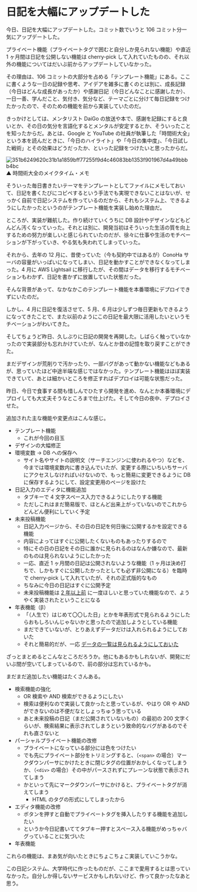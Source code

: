 # 日記を大幅にアップデートした
今日、日記を大幅にアップデートした。コミット数でいうと 106 コミット分一気にアップデートした。

プライベート機能（プライベートタグで囲むと自分しか見られない機能）や直近 1 ヶ月間は日記を公開しない機能は cherry-pick して入れていたものの、それ以外の機能についてはだいぶ前からアップデートしていなかった。

その理由は、106 コミットの大部分を占める「テンプレート機能」にある。ここに書くような一日の記録や思考、アイデアを雑多に書くのとは別に、成長記録（今日はどんな成長があったか）や感謝日記（今日どんなことに感謝したか）、一日一善、学んだこと、気付き、気分など、テーマごとに分けて毎日記録をつけたかったので、そのための機能を前から実装していたのだ。

きっかけとしては、メンタリスト DaiGo の放送や本で、感謝を記録にすると良いとか、その日の気分を言語化するとメンタルが安定するとか、そういったことを知ったからだ。あとは、Google と YouTube の社員が執筆した「時間術大全」という本を読んだときに、「今日のハイライト」や「今日の集中度」、「今日試した戦術」とその効果はどうだったか、といった記録をつけたいと思ったからだ。

![351b6249620c31b1a1859bff77255f9d4c46083bb1353f901967d4a49bbbb4bc](/images/2020/06/351b6249620c31b1a1859bff77255f9d4c46083bb1353f901967d4a49bbbb4bc.jpg)
▲ 時間術大全のメイクタイム・メモ    

そういった毎日書きたいテーマをテンプレートとしてファイルにメモしておいて、日記を書くたびにコピペするという手法でも実現できないことはないが、せっかく自前で日記システムを作っているのだから、それもシステム上、できるようにしたかったというのがテンプレート機能を実装し始めた理由だ。

ところが、実装が難航した。作り続けていくうちに DB 設計やデザインなどもどんどん汚くなっていった。それとは別に、開発当初はそういった生活の質を向上するための努力が楽しいと感じられていたのだが、徐々に仕事や生活のモチベーションが下がっていき、やる気も失われてしまっていった。

それから、去年の 12 月に、昔使っていた（今も契約中ではあるが）ConoHa サーバの容量がいっぱいになってしまい、日記を動かすことができなくなってしまった。4 月に AWS Lightsail に移行したが、その間はデータを移行するモチベーションもわかず、日記を書かずに放置していた状態だった。

そんな背景があって、なかなかこのテンプレート機能を本番環境にデプロイできずにいたのだ。

しかし、4 月に日記を復活させて、5 月、6 月は少しずつ毎日更新もできるようになってきたことで、また以前のようにこの日記を最大限に活用したいというモチベーションがわいてきた。

そしてちょうど昨日、久しぶりに日記の開発を再開した。しばらく触っていなかったので実装部分も忘れかけていたが、なんとか昔の記憶を取り戻すことができた。

まだデザインが荒削りで汚かったり、一部バグがあって動かない機能などもあるが、思っていたほど中途半端な感じではなかった。テンプレート機能はほぼ実装できていて、あとは細かいところを修正すればデプロイは可能な状態だった。

昨日、今日で食事する間も惜しんでひたすら開発を進め、なんとか本番環境にデプロイしても大丈夫そうなところまで仕上げた。そして今日の夜中、デプロイさせた。

追加された主な機能や変更点はこんな感じ。

- テンプレート機能
    - これが今回の目玉
- デザインの大幅修正
- 環境変数 → DB への保存へ
    - サイト名やサイトの説明文（サーチエンジンに使われるやつ）などを、今までは環境変数内に書き込んでいたが、変更する際にいちいちサーバにアクセスしなければいけないので、もっと簡易に変更できるように DB に保存するようにして、設定変更用のページを設けた
- 日記入力のエディタに機能追加
    - タブキーで 4 文字スペース入力できるようにしたりする機能
    - ただしこれはまだ簡易版で、ほとんど出来上がっていないのでこれからどんどん便利にしていく予定
- 未来投稿機能
    - 日記入力ページから、その日の日記を何日後に公開するかを設定できる機能
    - 内容によってはすぐに公開したくないものもあったりするので
    - 特にその日の日記をその日に誰かに見られるのはなんか嫌なので、最新のものは見られないようにしたかった
    - 一応、直近 1 ヶ月間の日記は公開されないような機能（1 ヶ月は決め打ちで、しかもすぐに公開したかったとしても必ず非公開になる）を臨時で cherry-pick して入れていたが、それの正式版的なもの
    - ちなみに今日の日記はすぐに公開予定
    - 未来投稿機能は [2 年以上前](/2018/02/10) に一度ほしいと思っていた機能なので、ようやく実装されたということになる
- 年表機能（β）
    - 「（人生で）はじめて〇〇した日」とかを年表形式で見られるようにしたらおもしろいんじゃないかと思ったので追加しようとしている機能
    - まだできていないが、とりあえずデータだけは入れられるようにしておいた
    - それと簡易的だが、一応 [データの一覧は見られるようにしておいた](/timeline)

ざっとまとめるとこんなところだろうか。他にもあるかもしれないが、開発にだいぶ間が空いてしまっているので、前の部分は忘れているかも。

まだまだ追加したい機能はたくさんある。

- 検索機能の強化
    - OR 検索や AND 検索ができるようにしたい
    - 検索は便利なので実装して良かったと思っているが、やはり OR や AND ができないのは不便だなとしょっちゅう思っている
    - あと未来投稿の日記（まだ公開されていないもの）の最初の 200 文字くらいが、検索結果に表示されてしまうという致命的なバグがあるのでそれも直さないと
- パーシャルプライベート機能の改修
    - プライベートになっている部分には色をつけたい
    - でも先にプライベート部分をトリミングすると、（`<span>` の場合）マークダウンパーサにかけたときに閉じタグの位置がおかしくなってしまうか、（`<div>` の場合）その中がパースされずにプレーンな状態で表示されてしまう
    - かといって先にマークダウンパーサにかけると、プライベートタグが消えてしまう
        - HTML のタグの形式にしてしまったから
- エディタ機能の改修
    - ボタンを押すと自動でプライベートタグを挿入したりする機能を追加したい
    - というか今日記書いててタブキー押すとスペース入る機能がめっちゃバグっていることに気づいた
- 年表機能

これらの機能は、まあ気が向いたときにちょこちょこ実装していこうかな。

この日記システム、大学時代に作ったものだが、ここまで愛用するとは思っていなかった。自分しか得しないサービスかもしれないけど、作って良かったなあと思う。
